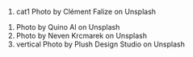 1. cat1 Photo by Clément Falize on Unsplash

1)  Photo by Quino Al on Unsplash
2)  Photo by Neven Krcmarek on Unsplash
3)  vertical Photo by Plush Design Studio on Unsplash
